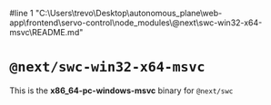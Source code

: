 #line 1 "C:\\Users\\trevo\\Desktop\\autonomous_plane\\web-app\\frontend\\servo-control\\node_modules\\@next\\swc-win32-x64-msvc\\README.md"
# `@next/swc-win32-x64-msvc`

This is the **x86_64-pc-windows-msvc** binary for `@next/swc`
